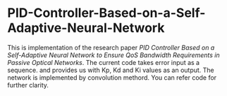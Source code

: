 # PID-Controller-Based-on-a-Self-Adaptive-Neural-Network
This is implementation of the research paper _PID Controller Based on a Self-Adaptive Neural Network to Ensure QoS Bandwidth Requirements in Passive Optical Networks_. 
The current code takes error input as a sequence. and provides us with Kp, Kd and Ki values as an output. The network is implemented by convolution methord.
You can refer code for further clarity. 
